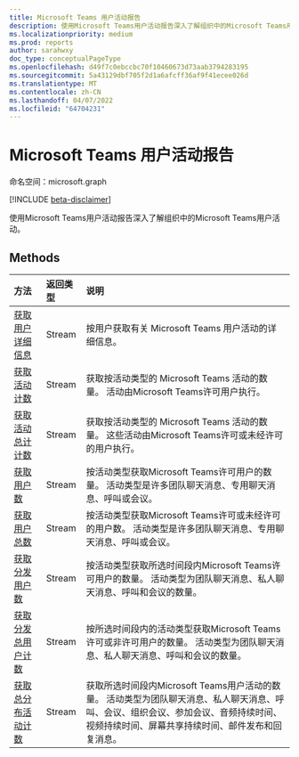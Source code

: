 ```yaml
---
title: Microsoft Teams 用户活动报告
description: 使用Microsoft Teams用户活动报告深入了解组织中的Microsoft Teams用户活动。
ms.localizationpriority: medium
ms.prod: reports
author: sarahwxy
doc_type: conceptualPageType
ms.openlocfilehash: d49f7c0ebccbc70f10460673d73aab3794283195
ms.sourcegitcommit: 5a43129dbf705f2d1a6afcff36af9f41ecee026d
ms.translationtype: MT
ms.contentlocale: zh-CN
ms.lasthandoff: 04/07/2022
ms.locfileid: "64704231"
---
```

# <a name="microsoft-teams-user-activity-reports"></a>Microsoft Teams 用户活动报告

命名空间：microsoft.graph

[!INCLUDE [beta-disclaimer](../../includes/beta-disclaimer.md)]

使用Microsoft Teams用户活动报告深入了解组织中的Microsoft Teams用户活动。

## <a name="methods"></a>Methods

| 方法                                                       | 返回类型 | 说明                                                  |
| :----------------------------------------------------------- | :---------- | :----------------------------------------------------------- |
| [获取用户详细信息](../api/reportroot-getteamsuseractivityuserdetail.md) | Stream      | 按用户获取有关 Microsoft Teams 用户活动的详细信息。     |
| [获取活动计数](../api/reportroot-getteamsuseractivitycounts.md) | Stream      | 获取按活动类型的 Microsoft Teams 活动的数量。 活动由Microsoft Teams许可用户执行。 |
| [获取活动总计计数](../api/reportroot-getteamsuseractivitytotalcounts.md) | Stream      | 获取按活动类型的 Microsoft Teams 活动的数量。 这些活动由Microsoft Teams许可或未经许可的用户执行。 |
| [获取用户数](../api/reportroot-getteamsuseractivityusercounts.md) | Stream      | 按活动类型获取Microsoft Teams许可用户的数量。 活动类型是许多团队聊天消息、专用聊天消息、呼叫或会议。 |
| [获取用户总数](../api/reportroot-getteamsuseractivitytotalusercounts.md) | Stream      | 按活动类型获取Microsoft Teams许可或未经许可的用户数。 活动类型是许多团队聊天消息、专用聊天消息、呼叫或会议。 |
| [获取分发用户数](../api/reportroot-getteamsuseractivitydistributionusercounts.md) | Stream      | 按活动类型获取所选时间段内Microsoft Teams许可用户的数量。 活动类型为团队聊天消息、私人聊天消息、呼叫和会议的数量。 |
| [获取分发总用户计数](../api/reportroot-getteamsuseractivitydistributiontotalusercounts.md) | Stream      | 按所选时间段内的活动类型获取Microsoft Teams许可或非许可用户的数量。 活动类型为团队聊天消息、私人聊天消息、呼叫和会议的数量。 |
| [获取总分布活动计数](../api/reportroot-getteamsuseractivitytotaldistributioncounts.md) | Stream      | 获取所选时间段内Microsoft Teams用户活动的数量。 活动类型为团队聊天消息、私人聊天消息、呼叫、会议、组织会议、参加会议、音频持续时间、视频持续时间、屏幕共享持续时间、邮件发布和回复消息。 |

